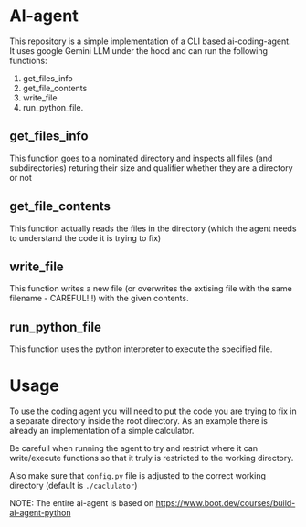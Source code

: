 AI-agent
========

This repository is a simple implementation of a CLI based ai-coding-agent. It uses google Gemini LLM under the hood and can run the following functions:
1. get_files_info
2. get_file_contents
3. write_file
4. run_python_file.

get_files_info
--------------
This function goes to a nominated directory and inspects all files (and subdirectories) returing their size and qualifier whether they are a directory or not

get_file_contents
-----------------
This function actually reads the files in the directory (which the agent needs to understand the code it is trying to fix)

write_file
----------
This function writes a new file (or overwrites the extising file with the same filename - CAREFUL!!!) with the given contents.

run_python_file
---------------
This function uses the python interpreter to execute the specified file.

Usage
=====
To use the coding agent you will need to put the code you are trying to fix in a separate directory inside the root directory. As an example there is already an implementation of a simple calculator.  

Be carefull when running the agent to try and restrict where it can write/execute functions so that it truly is restricted to the working directory. 

Also make sure that `config.py` file is adjusted to the correct working directory (default is `./caclulator`)

NOTE: The entire ai-agent is based on https://www.boot.dev/courses/build-ai-agent-python
